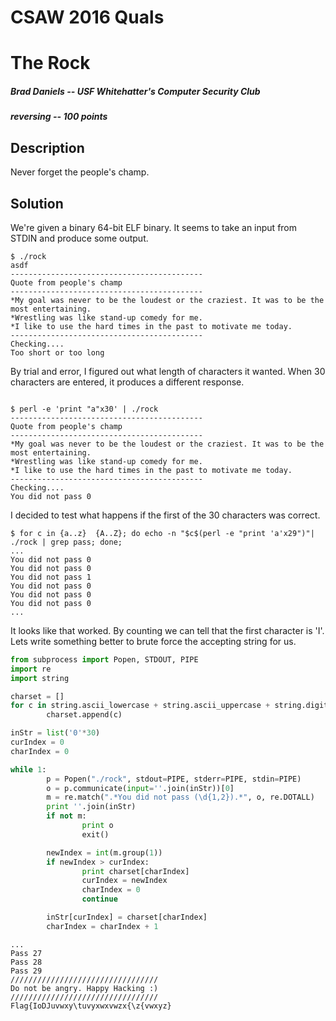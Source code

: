 # CSAW 2016 Quals
# The Rock
##### Brad Daniels -- USF Whitehatter's Computer Security Club
##### reversing -- 100 points
## Description

Never forget the people's champ.

## Solution
We're given a binary 64-bit ELF binary. It seems to take an input from STDIN and produce some output. 

~~~
$ ./rock
asdf
-------------------------------------------
Quote from people's champ
-------------------------------------------
*My goal was never to be the loudest or the craziest. It was to be the most entertaining.
*Wrestling was like stand-up comedy for me.
*I like to use the hard times in the past to motivate me today.
-------------------------------------------
Checking....
Too short or too long
~~~

By trial and error, I figured out what length of characters it wanted. When 30 characters are entered, it produces a different response.

~~~

$ perl -e 'print "a"x30' | ./rock
-------------------------------------------
Quote from people's champ
-------------------------------------------
*My goal was never to be the loudest or the craziest. It was to be the most entertaining.
*Wrestling was like stand-up comedy for me.
*I like to use the hard times in the past to motivate me today.
-------------------------------------------
Checking....
You did not pass 0
~~~ 

I decided to test what happens if the first of the 30 characters was correct. 

~~~
$ for c in {a..z}  {A..Z}; do echo -n "$c$(perl -e "print 'a'x29")"| ./rock | grep pass; done;
...
You did not pass 0
You did not pass 0
You did not pass 1
You did not pass 0
You did not pass 0
You did not pass 0
...
~~~

It looks like that worked. By counting we can tell that the first character is 'I'. Lets write something better to brute force the accepting string for us.

~~~python
from subprocess import Popen, STDOUT, PIPE
import re
import string

charset = []
for c in string.ascii_lowercase + string.ascii_uppercase + string.digits + string.punctuation:
        charset.append(c)

inStr = list('0'*30)
curIndex = 0
charIndex = 0

while 1:
        p = Popen("./rock", stdout=PIPE, stderr=PIPE, stdin=PIPE)
        o = p.communicate(input=''.join(inStr))[0]
        m = re.match(".*You did not pass (\d{1,2}).*", o, re.DOTALL)
        print ''.join(inStr)
        if not m:
                print o
                exit()

        newIndex = int(m.group(1))
        if newIndex > curIndex:
                print charset[charIndex]
                curIndex = newIndex
                charIndex = 0
                continue

        inStr[curIndex] = charset[charIndex]
        charIndex = charIndex + 1
~~~

~~~
...
Pass 27
Pass 28
Pass 29
/////////////////////////////////
Do not be angry. Happy Hacking :)
/////////////////////////////////
Flag{IoDJuvwxy\tuvyxwxvwzx{\z{vwxyz}
~~~

